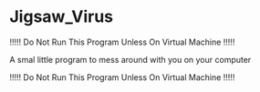 # Jigsaw_Virus 
!!!!! Do Not Run This Program Unless On Virtual Machine !!!!!

A smal little program to mess around with you on your computer

!!!!! Do Not Run This Program Unless On Virtual Machine !!!!!
